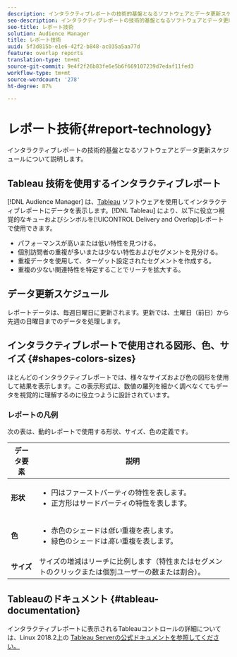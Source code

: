 ```yaml
---
description: インタラクティブレポートの技術的基盤となるソフトウェアとデータ更新スケジュールについて説明します。
seo-description: インタラクティブレポートの技術的基盤となるソフトウェアとデータ更新スケジュールについて説明します。
seo-title: レポート技術
solution: Audience Manager
title: レポート技術
uuid: 5f3d815b-e1e6-42f2-b848-ac035a5aa77d
feature: overlap reports
translation-type: tm+mt
source-git-commit: 9e4f2f26b83fe6e5b6f669107239d7edaf11fed3
workflow-type: tm+mt
source-wordcount: '278'
ht-degree: 87%

---
```



# レポート技術{#report-technology}

インタラクティブレポートの技術的基盤となるソフトウェアとデータ更新スケジュールについて説明します。

<!-- 

c_report_technology.xml

 -->

## Tableau 技術を使用するインタラクティブレポート

[!DNL Audience Manager] は、[Tableau](https://www.tableausoftware.com/) ソフトウェアを使用してインタラクティブレポートにデータを表示します。[!DNL Tableau] により、以下に役立つ視覚的なキューおよびシンボルを[!UICONTROL Delivery and Overlap]レポートで使用できます。

* パフォーマンスが高いまたは低い特性を見つける。
* 個別訪問者の重複が多いまたは少ない特性およびセグメントを見分ける。
* 重複データを使用して、ターゲット設定されたセグメントを作成する。
* 重複の少ない関連特性を特定することでリーチを拡大する。

## データ更新スケジュール

レポートデータは、毎週日曜日に更新されます。更新では、土曜日（前日）から先週の日曜日までのデータを処理します。

## インタラクティブレポートで使用される図形、色、サイズ {#shapes-colors-sizes}

ほとんどのインタラクティブレポートでは、様々なサイズおよび色の図形を使用して結果を表示します。この表示形式は、数値の羅列を細かく調べなくてもデータを視覚的に理解するのに役立つように設計されています。

<!-- 

r_legend.xml

 -->

### レポートの凡例

次の表は、動的レポートで使用する形状、サイズ、色の定義です。

<table id="table_EC180A96E3784FC6B81FCFB546C4A3FA"> 
 <thead> 
  <tr> 
   <th colname="col1" class="entry"> データ要素 </th> 
   <th colname="col2" class="entry"> 説明 </th> 
  </tr> 
 </thead>
 <tbody> 
  <tr> 
   <td colname="col1"> <b>形状</b> </td> 
   <td colname="col2"> 
    <ul id="ul_076773ABD0BB4CE6834ACFA8B3D6AC2E"> 
     <li id="li_BBAB37A6EC1549B48C0E4D3BFAF7062C">円はファーストパーティの特性を表します。 </li> 
     <li id="li_371331AE984A4A999CE0596EA13987E0">正方形はサードパーティの特性を表します。 </li> 
    </ul> </td> 
  </tr> 
  <tr> 
   <td colname="col1"> <b>色</b> </td> 
   <td colname="col2"> 
    <ul id="ul_F5D243297F0C4E5A8EDCBD28A548869E"> 
     <li id="li_332EB873A35440E6BB6093E36A0FAC3D">赤色のシェードは<i>低い</i>重複を表します。 </li> 
     <li id="li_29DFDB1218DF4069B5DCFF841D48EF56">緑色のシェードは<i>高い</i>重複を表します。 </li> 
    </ul> </td> 
  </tr> 
  <tr> 
   <td colname="col1"> <b>サイズ</b> </td> 
   <td colname="col2"> サイズの増減はリーチに比例します（特性またはセグメントのクリックまたは個別ユーザーの数または割合）。 </td> 
  </tr> 
 </tbody> 
</table>

## Tableauのドキュメント {#tableau-documentation}

インタラクティブレポートに表示されるTableauコントロールの詳細については、Linux 2018.2上の [Tableau Serverの公式ドキュメントを参照してください。](https://help.tableau.com/v2018.2/server-linux/en-us/get_started_server.htm)